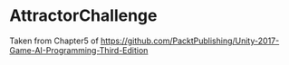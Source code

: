 # AttractorChallenge

Taken from Chapter5 of https://github.com/PacktPublishing/Unity-2017-Game-AI-Programming-Third-Edition
